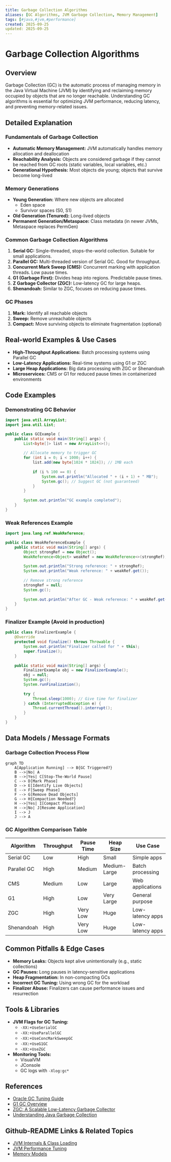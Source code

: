 ```yaml
---
title: Garbage Collection Algorithms
aliases: [GC Algorithms, JVM Garbage Collection, Memory Management]
tags: [#java,#jvm,#performance]
created: 2025-09-25
updated: 2025-09-25
---
```


# Garbage Collection Algorithms

## Overview

Garbage Collection (GC) is the automatic process of managing memory in the Java Virtual Machine (JVM) by identifying and reclaiming memory occupied by objects that are no longer reachable. Understanding GC algorithms is essential for optimizing JVM performance, reducing latency, and preventing memory-related issues.

## Detailed Explanation

### Fundamentals of Garbage Collection

- **Automatic Memory Management:** JVM automatically handles memory allocation and deallocation
- **Reachability Analysis:** Objects are considered garbage if they cannot be reached from GC roots (static variables, local variables, etc.)
- **Generational Hypothesis:** Most objects die young; objects that survive become long-lived

### Memory Generations

- **Young Generation:** Where new objects are allocated
  - Eden space
  - Survivor spaces (S0, S1)
- **Old Generation (Tenured):** Long-lived objects
- **Permanent Generation/Metaspace:** Class metadata (in newer JVMs, Metaspace replaces PermGen)

### Common Garbage Collection Algorithms

1. **Serial GC:** Single-threaded, stops-the-world collection. Suitable for small applications.
2. **Parallel GC:** Multi-threaded version of Serial GC. Good for throughput.
3. **Concurrent Mark Sweep (CMS):** Concurrent marking with application threads. Low pause times.
4. **G1 (Garbage First):** Divides heap into regions. Predictable pause times.
5. **Z Garbage Collector (ZGC):** Low-latency GC for large heaps.
6. **Shenandoah:** Similar to ZGC, focuses on reducing pause times.

### GC Phases

1. **Mark:** Identify all reachable objects
2. **Sweep:** Remove unreachable objects
3. **Compact:** Move surviving objects to eliminate fragmentation (optional)

## Real-world Examples & Use Cases

- **High-Throughput Applications:** Batch processing systems using Parallel GC
- **Low-Latency Applications:** Real-time systems using G1 or ZGC
- **Large Heap Applications:** Big data processing with ZGC or Shenandoah
- **Microservices:** CMS or G1 for reduced pause times in containerized environments

## Code Examples

### Demonstrating GC Behavior

```java
import java.util.ArrayList;
import java.util.List;

public class GCExample {
    public static void main(String[] args) {
        List<byte[]> list = new ArrayList<>();
        
        // Allocate memory to trigger GC
        for (int i = 0; i < 1000; i++) {
            list.add(new byte[1024 * 1024]); // 1MB each
            
            if (i % 100 == 0) {
                System.out.println("Allocated " + (i + 1) + " MB");
                System.gc(); // Suggest GC (not guaranteed)
            }
        }
        
        System.out.println("GC example completed");
    }
}
```

### Weak References Example

```java
import java.lang.ref.WeakReference;

public class WeakReferenceExample {
    public static void main(String[] args) {
        Object strongRef = new Object();
        WeakReference<Object> weakRef = new WeakReference<>(strongRef);
        
        System.out.println("Strong reference: " + strongRef);
        System.out.println("Weak reference: " + weakRef.get());
        
        // Remove strong reference
        strongRef = null;
        System.gc();
        
        System.out.println("After GC - Weak reference: " + weakRef.get());
    }
}
```

### Finalizer Example (Avoid in production)

```java
public class FinalizerExample {
    @Override
    protected void finalize() throws Throwable {
        System.out.println("Finalizer called for " + this);
        super.finalize();
    }
    
    public static void main(String[] args) {
        FinalizerExample obj = new FinalizerExample();
        obj = null;
        System.gc();
        System.runFinalization();
        
        try {
            Thread.sleep(1000); // Give time for finalizer
        } catch (InterruptedException e) {
            Thread.currentThread().interrupt();
        }
    }
}
```

## Data Models / Message Formats

### Garbage Collection Process Flow

```mermaid
graph TD
    A[Application Running] --> B{GC Triggered?}
    B -->|No| A
    B -->|Yes| C[Stop-The-World Pause]
    C --> D[Mark Phase]
    D --> E[Identify Live Objects]
    E --> F[Sweep Phase]
    F --> G[Remove Dead Objects]
    G --> H{Compaction Needed?}
    H -->|Yes| I[Compact Phase]
    H -->|No| J[Resume Application]
    I --> J
    J --> A
```

### GC Algorithm Comparison Table

| Algorithm | Throughput | Pause Time | Heap Size | Use Case |
|-----------|------------|------------|-----------|----------|
| Serial GC | Low | High | Small | Simple apps |
| Parallel GC | High | Medium | Medium-Large | Batch processing |
| CMS | Medium | Low | Large | Web applications |
| G1 | High | Low | Very Large | General purpose |
| ZGC | High | Very Low | Huge | Low-latency apps |
| Shenandoah | High | Very Low | Huge | Low-latency apps |

## Common Pitfalls & Edge Cases

- **Memory Leaks:** Objects kept alive unintentionally (e.g., static collections)
- **GC Pauses:** Long pauses in latency-sensitive applications
- **Heap Fragmentation:** In non-compacting GCs
- **Incorrect GC Tuning:** Using wrong GC for the workload
- **Finalizer Abuse:** Finalizers can cause performance issues and resurrection

## Tools & Libraries

- **JVM Flags for GC Tuning:**
  - `-XX:+UseSerialGC`
  - `-XX:+UseParallelGC`
  - `-XX:+UseConcMarkSweepGC`
  - `-XX:+UseG1GC`
  - `-XX:+UseZGC`
- **Monitoring Tools:**
  - VisualVM
  - JConsole
  - GC logs with `-Xlog:gc*`

## References

- [Oracle GC Tuning Guide](https://docs.oracle.com/javase/8/docs/technotes/guides/vm/gctuning/)
- [G1 GC Overview](https://www.oracle.com/technetwork/tutorials/tutorials-1876574.html)
- [ZGC: A Scalable Low-Latency Garbage Collector](https://openjdk.java.net/jeps/333)
- [Understanding Java Garbage Collection](https://www.baeldung.com/java-garbage-collection)

## Github-README Links & Related Topics

- [JVM Internals & Class Loading](./jvm-internals-and-class-loading)
- [JVM Performance Tuning](../java/jvm-performance-tuning)
- [Memory Models](../java/memory-models)
